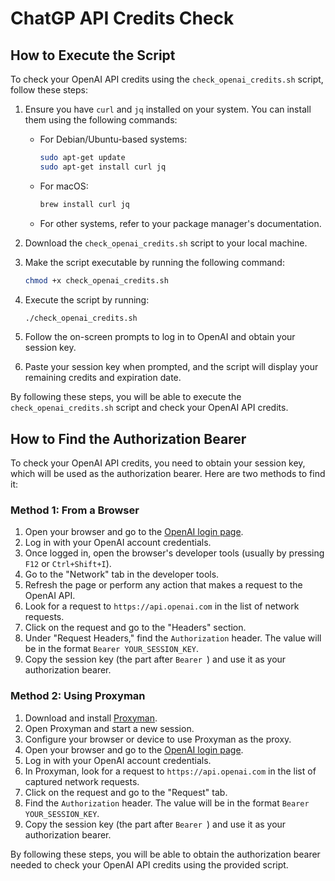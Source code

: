 # ChatGP API Credits Check

## How to Execute the Script

To check your OpenAI API credits using the `check_openai_credits.sh` script, follow these steps:

1. Ensure you have `curl` and `jq` installed on your system. You can install them using the following commands:
   - For Debian/Ubuntu-based systems:
     ```sh
     sudo apt-get update
     sudo apt-get install curl jq
     ```
   - For macOS:
     ```sh
     brew install curl jq
     ```
   - For other systems, refer to your package manager's documentation.

2. Download the `check_openai_credits.sh` script to your local machine.

3. Make the script executable by running the following command:
   ```sh
   chmod +x check_openai_credits.sh
   ```

4. Execute the script by running:
   ```sh
   ./check_openai_credits.sh
   ```

5. Follow the on-screen prompts to log in to OpenAI and obtain your session key.

6. Paste your session key when prompted, and the script will display your remaining credits and expiration date.

By following these steps, you will be able to execute the `check_openai_credits.sh` script and check your OpenAI API credits.

## How to Find the Authorization Bearer

To check your OpenAI API credits, you need to obtain your session key, which will be used as the authorization bearer. Here are two methods to find it:

### Method 1: From a Browser

1. Open your browser and go to the [OpenAI login page](https://platform.openai.com/login).
2. Log in with your OpenAI account credentials.
3. Once logged in, open the browser's developer tools (usually by pressing `F12` or `Ctrl+Shift+I`).
4. Go to the "Network" tab in the developer tools.
5. Refresh the page or perform any action that makes a request to the OpenAI API.
6. Look for a request to `https://api.openai.com` in the list of network requests.
7. Click on the request and go to the "Headers" section.
8. Under "Request Headers," find the `Authorization` header. The value will be in the format `Bearer YOUR_SESSION_KEY`.
9. Copy the session key (the part after `Bearer `) and use it as your authorization bearer.

### Method 2: Using Proxyman

1. Download and install [Proxyman](https://proxyman.io/).
2. Open Proxyman and start a new session.
3. Configure your browser or device to use Proxyman as the proxy.
4. Open your browser and go to the [OpenAI login page](https://platform.openai.com/login).
5. Log in with your OpenAI account credentials.
6. In Proxyman, look for a request to `https://api.openai.com` in the list of captured network requests.
7. Click on the request and go to the "Request" tab.
8. Find the `Authorization` header. The value will be in the format `Bearer YOUR_SESSION_KEY`.
9. Copy the session key (the part after `Bearer `) and use it as your authorization bearer.

By following these steps, you will be able to obtain the authorization bearer needed to check your OpenAI API credits using the provided script.
